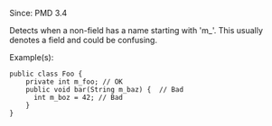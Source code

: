 Since: PMD 3.4

Detects when a non-field has a name starting with 'm_'.  This usually denotes a field and could be confusing.

Example(s):
```
public class Foo {
    private int m_foo; // OK
    public void bar(String m_baz) {  // Bad
      int m_boz = 42; // Bad
    }
}
```
